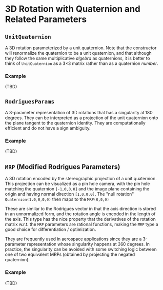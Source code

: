 # 3D Rotation with Quaternion and Related Parameters

## `UnitQuaternion`
A 3D rotation parameterized by a unit quaternion.
Note that the constructor will renormalize the quaternion to be a unit quaternion, and that although they follow the same multiplicative *algebra* as quaternions, it is better to think of `UnitQuaternion` as a 3×3 matrix rather than as a quaternion *number*.

### Example
(TBD)

## `RodriguesParams`
A 3-parameter representation of 3D rotations that has a singularity at 180 degrees.
They can be interpreted as a projection of the unit quaternion onto the plane tangent to the quaternion identity.
They are computationally efficient and do not have a sign ambiguity.

### Example
(TBD)

## `MRP` (Modified Rodrigues Parameters)

A 3D rotation encoded by the stereographic projection of a unit quaternion.
This projection can be visualized as a pin hole camera, with the pin hole matching the quaternion `[-1,0,0,0]` and the image plane containing the origin and having normal direction `[1,0,0,0]`.
The "null rotation" `Quaternion(1.0,0,0,0)` then maps to the `MRP(0,0,0)`

These are similar to the Rodrigues vector in that the axis direction is stored in an unnormalized form, and the rotation angle is encoded in the length of the axis.
This type has the nice property that the derivatives of the rotation matrix w.r.t. the `MRP` parameters are rational functions, making the `MRP` type a good choice for differentiation / optimization.

They are frequently used in aerospace applications since they are a 3-parameter representation whose singularity happens at 360 degrees.
In practice, the singularity can be avoided with some switching logic between one of two equivalent MRPs (obtained by projecting the negated quaternion).

### Example
(TBD)
